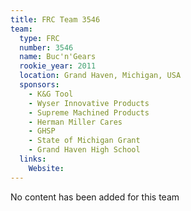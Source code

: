 ```yaml
---
title: FRC Team 3546
team:
  type: FRC
  number: 3546
  name: Buc'n'Gears
  rookie_year: 2011
  location: Grand Haven, Michigan, USA
  sponsors:
    - K&G Tool
    - Wyser Innovative Products
    - Supreme Machined Products
    - Herman Miller Cares
    - GHSP
    - State of Michigan Grant
    - Grand Haven High School
  links:
    Website: 
---
```

No content has been added for this team